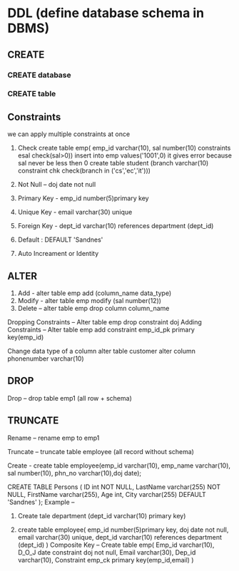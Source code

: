 # DDL (define database schema in DBMS)

## CREATE

### CREATE database

### CREATE table

## Constraints
we can apply multiple constraints at once

1. Check
create table emp( emp_id varchar(10), sal number(10) constraints esal check(sal>0))
insert into emp values('1001',0) it gives error because sal never be less then 0
create table student (branch varchar(10) constraint chk check(branch in ('cs','ec','it')))

2.	Not Null –   doj date not null

3.	Primary Key - emp_id number(5)primary key

4.	Unique Key - email varchar(30) unique

5.	Foreign Key - dept_id varchar(10) references department (dept_id)

6.	Default : DEFAULT 'Sandnes'

7. Auto Increament or Identity



## ALTER
1.	Add - alter table emp add (column_name  data_type)
2.	Modify - alter table emp modify (sal number(12))
3.	Delete – alter table emp  drop column column_name

Dropping Constraints – 
               Alter table emp  drop constraint doj
Adding Constraints – 
               Alter table emp  add constraint emp_id_pk primary key(emp_id)

Change data type of a column
alter table customer
alter column phonenumber varchar(10)


## DROP
Drop – drop table emp1 (all row + schema)


## TRUNCATE

Rename – rename  emp to emp1 


Truncate – truncate table employee (all record without schema)

Create - 
create table employee(emp_id varchar(10), emp_name varchar(10),  sal number(10), phn_no varchar(10),doj date);





 






CREATE TABLE Persons (
    ID int NOT NULL,
    LastName varchar(255) NOT NULL,
    FirstName varchar(255),
    Age int,
    City varchar(255) DEFAULT 'Sandnes'
);
Example –
1.	Create tale department (dept_id varchar(10) primary key)




2.	create table employee(
 emp_id number(5)primary key,
                doj date not null,
                email varchar(30) unique,
                dept_id varchar(10) references department (dept_id)
                )
Composite Key – 
                Create table emp(
                 Emp_id varchar(10),
                 D_O_J date constraint doj not null,
                 Email varchar(30),
                 Dep_id  varchar(10),
                 Constraint emp_ck primary key(emp_id,email)
                 )
